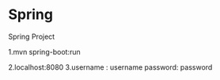 # Spring
Spring Project

1.mvn spring-boot:run

2.localhost:8080 
3.username : username
password: password

